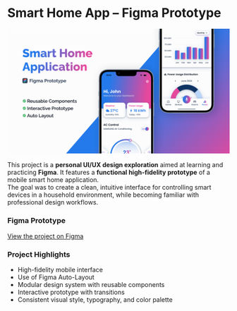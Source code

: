# Smart Home App – Figma Prototype

![Cover Image](./images/COVER.png)

This project is a **personal UI/UX design exploration** aimed at learning and practicing **Figma**. It features a **functional high-fidelity prototype** of a mobile smart home application.  
The goal was to create a clean, intuitive interface for controlling smart devices in a household environment, while becoming familiar with professional design workflows.

### Figma Prototype
[View the project on Figma](https://www.figma.com/design/G5TvNg51GrRBOPfCtaYcnk/Smart-Home-App?node-id=182-2636&t=IY0jikxaqDBylNKw-1)

### Project Highlights

- High-fidelity mobile interface
- Use of Figma Auto-Layout
- Modular design system with reusable components
- Interactive prototype with transitions
- Consistent visual style, typography, and color palette
